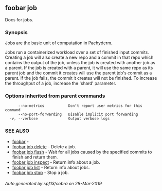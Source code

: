 ## foobar job

Docs for jobs.

### Synopsis


Jobs are the basic unit of computation in Pachyderm.

Jobs run a containerized workload over a set of finished input commits.
Creating a job will also create a new repo and a commit in that repo which
contains the output of the job, unless the job is created with another job as a
parent. If the job is created with a parent, it will use the same repo as its
parent job and the commit it creates will use the parent job's commit as a
parent.
If the job fails, the commit it creates will not be finished.
To increase the throughput of a job, increase the 'shard' parameter.


### Options inherited from parent commands

```
      --no-metrics           Don't report user metrics for this command
      --no-port-forwarding   Disable implicit port forwarding
  -v, --verbose              Output verbose logs
```

### SEE ALSO
* [foobar](foobar.md)	 - 
* [foobar job delete](foobar_job_delete.md)	 - Delete a job.
* [foobar job flush](foobar_job_flush.md)	 - Wait for all jobs caused by the specified commits to finish and return them.
* [foobar job inspect](foobar_job_inspect.md)	 - Return info about a job.
* [foobar job list](foobar_job_list.md)	 - Return info about jobs.
* [foobar job stop](foobar_job_stop.md)	 - Stop a job.

###### Auto generated by spf13/cobra on 28-Mar-2019
